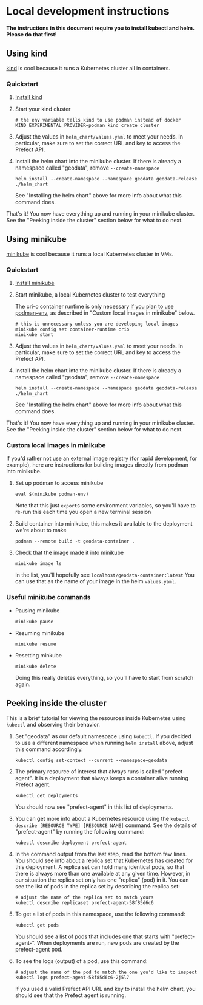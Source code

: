 # Local development instructions

**The instructions in this document require you to install kubectl and helm. Please do that first!**

## Using kind

[kind](https://kind.sigs.k8s.io/) is cool because it runs a Kubernetes cluster all in containers.

### Quickstart

1. [Install kind](https://kind.sigs.k8s.io/docs/user/quick-start/#installation)

2. Start your kind cluster
   ```shell
   # the env variable tells kind to use podman instead of docker
   KIND_EXPERIMENTAL_PROVIDER=podman kind create cluster
   ```

3. Adjust the values in `helm_chart/values.yaml` to meet your needs.
   In particular, make sure to set the correct URL and key to access the Prefect API.

4. Install the helm chart into the minikube cluster.
   If there is already a namespace called "geodata", remove `--create-namespace`
   ```shell
   helm install --create-namespace --namespace geodata geodata-release ./helm_chart
   ```
   See "Installing the helm chart" above for more info about what this command does.

That's it! You now have everything up and running in your minikube cluster.
See the "Peeking inside the cluster" section below for what to do next.

## Using minikube

[minikube](https://minikube.sigs.k8s.io) is cool because it runs a local Kubernetes cluster in VMs.

### Quickstart

1. [Install minikube](https://minikube.sigs.k8s.io/docs/start/)

2. Start minikube, a local Kubernetes cluster to test everything

   The cri-o container runtime is only necessary [if you plan to use podman-env](https://minikube.sigs.k8s.io/docs/handbook/pushing/#comparison-table-for-different-methods), as described in "Custom local images in minikube" below.
   ```shell
   # this is unnecessary unless you are developing local images
   minikube config set container-runtime crio
   minikube start
   ```

6. Adjust the values in `helm_chart/values.yaml` to meet your needs.
   In particular, make sure to set the correct URL and key to access the Prefect API.

7. Install the helm chart into the minikube cluster.
   If there is already a namespace called "geodata", remove `--create-namespace`
   ```shell
   helm install --create-namespace --namespace geodata geodata-release ./helm_chart
   ```
   See "Installing the helm chart" above for more info about what this command does.

That's it! You now have everything up and running in your minikube cluster.
See the "Peeking inside the cluster" section below for what to do next.

### Custom local images in minikube

If you'd rather not use an external image registry (for rapid development, for example), here are instructions for building images directly from podman into minikube.

1. Set up podman to access minikube
   ```shell
   eval $(minikube podman-env)
   ```
   Note that this just `export`s some environment variables, so you'll have to re-run this each time you open a new terminal session

2. Build container into minikube, this makes it available to the deployment we're about to make
   ```shell
   podman --remote build -t geodata-container .
   ```

3. Check that the image made it into minikube
   ```shell
   minikube image ls
   ```
   In the list, you'll hopefully see `localhost/geodata-container:latest`
   You can use that as the name of your image in the helm `values.yaml`.

### Useful minikube commands

- Pausing minikube
  ```shell
  minikube pause
  ```

- Resuming minikube
  ```shell
  minikube resume
  ```

- Resetting minkube
  ```shell
  minikube delete
  ```
  Doing this really deletes everything, so you'll have to start from scratch again.


## Peeking inside the cluster

This is a brief tutorial for viewing the resources inside Kubernetes using `kubectl` and observing their behavior.

1. Set "geodata" as our default namespace using `kubectl`.
   If you decided to use a different namespace when running `helm install` above, adjust this command accordingly.
   ```shell
   kubectl config set-context --current --namespace=geodata
   ```

2. The primary resource of interest that always runs is called "prefect-agent".
   It is a deployment that always keeps a container alive running Prefect agent.
   ```shell
   kubectl get deployments
   ```
   You should now see "prefect-agent" in this list of deployments.

3. You can get more info about a Kubernetes resource using the `kubectl describe [RESOURCE TYPE] [RESOURCE NAME]` command.
   See the details of "prefect-agent" by running the following command:
   ```shell
   kubectl describe deployment prefect-agent
   ```

4. In the command output from the last step, read the bottom few lines.
   You should see info about a replica set that Kubernetes has created for this deployment.
   A replica set can hold many identical pods, so that there is always more than one available at any given time.
   However, in our situation the replica set only has one "replica" (pod) in it.
   You can see the list of pods in the replica set by describing the replica set:
   ```shell
   # adjust the name of the replica set to match yours
   kubectl describe replicaset prefect-agent-58f85d6c6
   ```

5. To get a list of pods in this namespace, use the following command:
   ```shell
   kubectl get pods
   ```
   You should see a list of pods that includes one that starts with "prefect-agent-".
   When deployments are run, new pods are created by the prefect-agent pod.

6. To see the logs (output) of a pod, use this command:
   ```shell
   # adjust the name of the pod to match the one you'd like to inspect
   kubectl logs prefect-agent-58f85d6c6-2j5l7
   ```
   If you used a valid Prefect API URL and key to install the helm chart, you should see that the Prefect agent is running.
